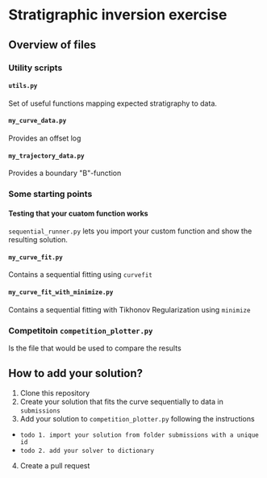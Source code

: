 # Stratigraphic inversion exercise

## Overview of files

### Utility scripts

#### `utils.py`
Set of useful functions mapping expected stratigraphy to data.

#### `my_curve_data.py`
Provides an offset log

#### `my_trajectory_data.py`
Provides a boundary "B"-function

### Some starting points

#### Testing that your cuatom function works
`sequential_runner.py` lets you import your custom function and show the resulting solution.

#### `my_curve_fit.py`
Contains a sequential fitting using `curvefit`

#### `my_curve_fit_with_minimize.py`
Contains a sequential fitting with Tikhonov Regularization using `minimize`


### Competitoin `competition_plotter.py`
Is the file that would be used to compare the results

## How to add your solution?
1. Clone this repository
2. Create your solution that fits the curve sequentially to data in `submissions`
3. Add your solution to `competition_plotter.py` following the instructions
- `todo 1. import your solution from folder submissions with a unique id`
- `todo 2. add your solver to dictionary`
4. Create a pull request



